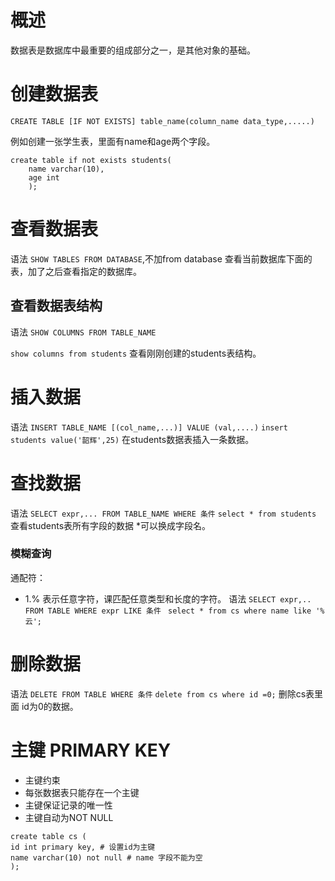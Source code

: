 # 概述
数据表是数据库中最重要的组成部分之一，是其他对象的基础。

# 创建数据表
`CREATE TABLE [IF NOT EXISTS] table_name(column_name data_type,.....)`

例如创建一张学生表，里面有name和age两个字段。
```
create table if not exists students(
    name varchar(10),
    age int
    ); 
```
# 查看数据表
语法 `SHOW TABLES FROM DATABASE`,不加from database 查看当前数据库下面的表，加了之后查看指定的数据库。

## 查看数据表结构
语法 `SHOW COLUMNS FROM TABLE_NAME`

`show columns from students` 查看刚刚创建的students表结构。

# 插入数据
语法 `INSERT TABLE_NAME [(col_name,...)] VALUE (val,....)`
`insert students value('韶辉',25)` 在students数据表插入一条数据。

# 查找数据
语法 `SELECT expr,... FROM TABLE_NAME WHERE 条件`
`select * from students` 查看students表所有字段的数据 *可以换成字段名。
### 模糊查询
通配符：
* 1.% 表示任意字符，课匹配任意类型和长度的字符。
语法 `SELECT expr,.. FROM TABLE WHERE expr LIKE 条件`
` select * from cs where name like '%云';`


# 删除数据
语法 `DELETE FROM TABLE WHERE 条件`
`delete from cs where id =0;`
删除cs表里面 id为0的数据。


# 主键 PRIMARY KEY
* 主键约束
* 每张数据表只能存在一个主键
* 主键保证记录的唯一性
* 主键自动为NOT NULL

```
create table cs (
id int primary key, # 设置id为主键
name varchar(10) not null # name 字段不能为空
);
```



